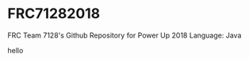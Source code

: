 # FRC71282018

FRC Team 7128's Github Repository for Power Up 2018                                                                                       Language: Java             

hello
